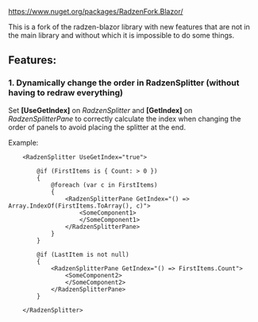 https://www.nuget.org/packages/RadzenFork.Blazor/

This is a fork of the radzen-blazor library with new features that are not in the main library and without which it is impossible to do some things.

## Features:

### 1. Dynamically change the order in RadzenSplitter (without having to redraw everything)

Set **[UseGetIndex]** on *RadzenSplitter* and **[GetIndex]** on *RadzenSplitterPane* to correctly calculate the index when changing the order of panels to avoid placing the splitter at the end.

Example:
```
    <RadzenSplitter UseGetIndex="true">

        @if (FirstItems is { Count: > 0 })
        {
            @foreach (var c in FirstItems)
            {
                <RadzenSplitterPane GetIndex="() => Array.IndexOf(FirstItems.ToArray(), c)">
                    <SomeComponent1>
                    </SomeComponent1>
                </RadzenSplitterPane>
            }
        }

        @if (LastItem is not null)
        {
            <RadzenSplitterPane GetIndex="() => FirstItems.Count">
                <SomeComponent2>
                </SomeComponent2>
            </RadzenSplitterPane>
        }

    </RadzenSplitter>
```
